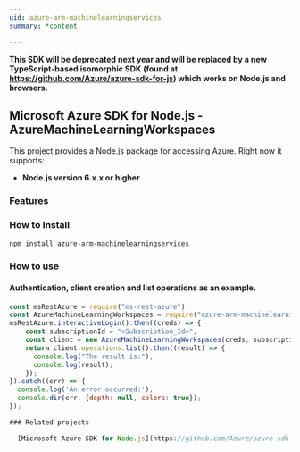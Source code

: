 ```yaml
---
uid: azure-arm-machinelearningservices
summary: *content

---
```

**This SDK will be deprecated next year and will be replaced by a new TypeScript-based isomorphic SDK (found at https://github.com/Azure/azure-sdk-for-js) which works on Node.js and browsers.**
## Microsoft Azure SDK for Node.js - AzureMachineLearningWorkspaces
This project provides a Node.js package for accessing Azure. Right now it supports:
- **Node.js version 6.x.x or higher**

### Features


### How to Install

```bash
npm install azure-arm-machinelearningservices
```

### How to use

#### Authentication, client creation and list operations as an example.

```javascript
const msRestAzure = require("ms-rest-azure");
const AzureMachineLearningWorkspaces = require("azure-arm-machinelearningservices");
msRestAzure.interactiveLogin().then((creds) => {
    const subscriptionId = "<Subscription_Id>";
    const client = new AzureMachineLearningWorkspaces(creds, subscriptionId);
    return client.operations.list().then((result) => {
      console.log("The result is:");
      console.log(result);
    });
}).catch((err) => {
  console.log('An error occurred:');
  console.dir(err, {depth: null, colors: true});
});

### Related projects

- [Microsoft Azure SDK for Node.js](https://github.com/Azure/azure-sdk-for-node)
